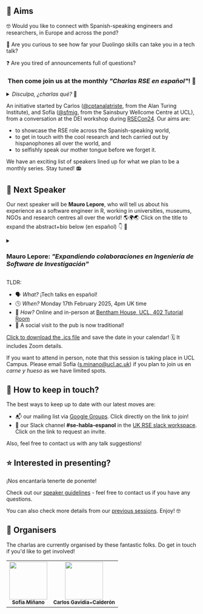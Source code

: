 <!-- ![banner](https://github.com/charlas-rse-espanol/.github/blob/main/profile/banner.png) -->

## 🎯 Aims 
🤓 Would you like to connect with Spanish-speaking engineers and researchers, in Europe and across the pond? 

🦉 Are you curious to see how far your Duolingo skills can take you in a tech talk? 

❓ Are you tired of announcements full of questions? 

<center>
<h3>Then come join us at the monthly <i>"Charlas RSE en español"</i>! 👏 
</h3>
</center>

<details>
<summary> <i> Disculpa, ¿charlas qué? </i> 🤔 </summary>

> RSE = research software engineer = ingeniero de software de investigación
>
> Si te gusta programar para la ciencia, o si te interesa cómo se hace software en la investigación, ¡sigue leyendo! 🚀
</details>


An initiative started by Carlos ([@cptanalatriste](https://github.com/cptanalatriste), from the Alan Turing Institute), and Sofía ([@sfmig](https://github.com/sfmig), from the Sainsbury Wellcome Centre at UCL), from a conversation at the DEI workshop during [RSECon24](https://rsecon24.society-rse.org/). Our aims are:
- to showcase the RSE role across the Spanish-speaking world, 
- to get in touch with the cool research and tech carried out by hispanophones all over the world, and 
- to selfishly speak our mother tongue before we forget it.

We have an exciting list of speakers lined up for what we plan to be a monthly series. Stay tuned! 📻


## 📢 Next Speaker
<!---
Our next talk is currently planned for mid-January 2025 - more details to follow soon!

In the meantime, maybe you can check the material from [previous sessions](https://github.com/charlas-rse-espanol/.github/blob/main/profile/schedule.md).
-->
Our next speaker will be **Mauro Lepore**, who will tell us about his experience as a software engineer in R, working in universities, museums, NGOs and research centres all over the world! 🌎🌍🌏 Click on the title to expand the abstract+bio below (en español) 👇 🧵

<details>
  <summary><h3> Mauro Lepore: <i>"Expandiendo colaboraciones en Ingeniería de Software de Investigación"</i></h3></summary>

> En esta presentación comparto mis experiencias al hacer la transición como Research Software Engineer (RSE) desde la academia hacia la industria. En la última década, desarrollé código para investigación en una universidad en Australia, un centro de investigación en Panamá, un museo en EE.UU., una ONG en Alemania y ahora una consultora enfocada en ciencia, ingeniería y estrategia de datos. Voy a compartir las necesidades que noté, y voy a explicar por qué creo que las personas que trabajamos en RSE podemos aportar mucho valor combinando experiencia en investigación e industria. Sin embargo, quisiera que mi experiencia sea solo un punto de partida y promover una discusión en la que podamos explorar más profundamente el valor que podemos aportar, especialmente en la comunidad hispanohablante: ¿Quiénes nos necesitan? ¿Dónde están? ¿Qué necesitan? ¿Cómo podemos ayudarlos?
>
> **Bio**: Trabajo en [ixpantia](http://ixpantia.com/) donde lidero la [práctica de RSE](https://www.ixpantia.com/es/blog/rse-es-ingenieria-de-software-de-investigacion). Soy un educador y desarrollador de software especializado en el ecosistema de R. Mantengo varios [paquetes de R de código abierto](https://www.r-pkg.org/search.html?q=maurolepore) y soy [editor asociado en rOpenSci](https://ropensci.org/author/mauro-lepore).
</details>

TLDR:
- 🗣 *What?* ¡Tech talks en español!
- 🕓 *When?* Monday 17th February 2025, 4pm UK time
- 📍 *How?* Online and in-person at [Bentham House, UCL, 402 Tutorial Room](https://maps.app.goo.gl/6cUMZvEKh7FyFtrP8)
- 💃 A social visit to the pub is now traditional!

[Click to download the .ics file](https://drive.google.com/file/d/1NWZnoAxD5176jEW0B_AFQlMe1XqQkLXw/view) and save the date in your calendar! 🗓 It includes Zoom details.

If you want to attend in person, note that this session is taking place in UCL Campus. Please email Sofía ([s.minano@ucl.ac.uk](mailto:s.minano@ucl.ac.uk)) if you plan to join us en _carne y hueso_ as we have limited spots.


## 🦦 How to keep in touch?

The best ways to keep up to date with our latest moves are:
- 📬 our mailing list via [Google Groups](https://groups.google.com/g/rse-en-espaniol/). Click directly on the link to join!
- 💬 our Slack channel **#se-habla-espanol** in the [UK RSE slack workspace](https://ukrse.slack.com). Click on the link to request an invite.

Also, feel free to contact us with any talk suggestions!


## ⭐ Interested in presenting?
¡Nos encantaría tenerte de ponente!

Check out our [speaker guidelines](https://github.com/charlas-rse-espanol/.github/blob/main/profile/format.md) - feel free to contact us if you have any questions.

You can also check more details from our [previous sessions](https://github.com/charlas-rse-espanol/.github/blob/main/profile/schedule.md). Enjoy! 🤓


## 🤪 Organisers
The charlas are currently organised by these fantastic folks. Do get in touch if you'd like to get involved!
<!-- ALL-CONTRIBUTORS-LIST:START - Do not remove or modify this section -->
<!-- prettier-ignore-start -->
<!-- markdownlint-disable -->
<table>
  <tr>
	<td align="center">
		<a href="https://github.com/sfmig"><img src="https://avatars1.githubusercontent.com/u/33267254?v=4?s=100" width="100px;" alt=""/>
		<br />
			<sub> <b>Sofia Miñano</b> </sub>        
		</a>
		<br />
	</td>
	<!-- CONTRIBUTOR -->
	<td align="center">
		<a href="https://github.com/cptanalatriste"><img src="https://avatars.githubusercontent.com/u/1616531?v=4?s=100" width="100px;" alt=""/>
		<br />
			<sub> <b>Carlos Gavidia-Calderón</b> </sub>        
		</a>
		<br />
	</td>
	<!-- CONTRIBUTOR -->
  </tr>
</table>
<!-- markdownlint-restore -->
<!-- prettier-ignore-end -->

<!-- ALL-CONTRIBUTORS-LIST:END -->
